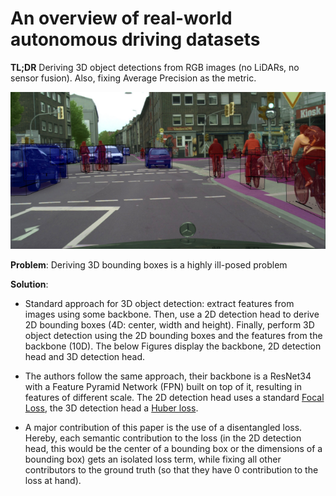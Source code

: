 # An overview of real-world autonomous driving datasets

**TL;DR** Deriving 3D object detections from RGB images (no LiDARs, no sensor fusion). Also, fixing Average Precision as the metric.

![Cityscapes semantic segmentation example](../images/cityscapes_segmentation.png)

**Problem**: Deriving 3D bounding boxes is a highly ill-posed problem

**Solution**: 

* Standard approach for 3D object detection: extract features from images using some backbone. Then, use a 2D detection head to derive 2D bounding boxes (4D: center, width and height). Finally, perform 3D object detection using the 2D bounding boxes and the features from the backbone (10D). The below Figures display the backbone, 2D detection head and 3D detection head.




* The authors follow the same approach, their backbone is a ResNet34 with a Feature Pyramid Network (FPN) built on top of it, resulting in features of different scale. The 2D detection head uses a standard [Focal Loss](https://arxiv.org/abs/1708.02002), the 3D detection head a [Huber loss](https://en.wikipedia.org/wiki/Huber_loss).

* A major contribution of this paper is the use of a disentangled loss. Hereby, each semantic contribution to the loss (in the 2D detection head, this would be the center of a bounding box or the dimensions of a bounding box) gets an isolated loss term, while fixing all other contributors to the ground truth (so that they have 0 contribution to the loss at hand).


